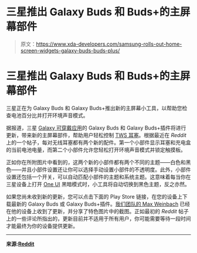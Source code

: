 # 三星推出 Galaxy Buds 和 Buds+的主屏幕部件

> 原文：<https://www.xda-developers.com/samsung-rolls-out-home-screen-widgets-galaxy-buds-buds-plus/>

# 三星推出 Galaxy Buds 和 Buds+的主屏幕部件

三星正在为 Galaxy Buds 和 Galaxy Buds+推出新的主屏幕小工具，以帮助您检查电池百分比并打开环境声音模式。

据报道，三星 [Galaxy 可穿戴应用](https://play.google.com/store/apps/details?id=com.samsung.android.app.watchmanager2)的 Galaxy Buds 和 Galaxy Buds+插件将进行更新，带来新的主屏幕部件，帮助用户轻松控制 [TWS 耳塞](https://www.xda-developers.com/tag/wirelessearphones/)。根据最近在 *Reddit* 上的一个帖子，每对无线耳塞都有两个新的配件。第一个小部件显示耳塞和充电盒的当前电池电量，而第二个小部件允许您轻松打开环境声音模式并锁定触摸板。

正如你在所附图片中看到的，这两个新的小部件都有两个不同的主题——白色和黑色——并且小部件设置还让你可以选择手动设置小部件的不透明度。此外，小部件设置还包括一个开关，可以自动匹配小部件的主题和系统主题。这意味着每当你在三星设备上打开 [One UI](https://www.xda-developers.com/tag/one-ui/) 黑暗模式时，小工具将自动切换到黑色主题，反之亦然。

如果您尚未收到新的更新，您可以点击下面的 Play Store 链接，在您的设备上下载最新的 Galaxy Buds 或 Galaxy Buds+插件。[我们团队的 Max Weinbach](https://www.xda-developers.com/author/mweinbach/) 已经在他的设备上收到了更新，并分享了特色图片中的截图。正如最初的 *Reddit* 帖子上的一些评论所指出的，更新目前并不适用于所有用户，你可能需要等待一段时间才能最终为你的设备提供更新。

* * *

**来源:[Reddit](https://www.reddit.com/r/galaxybuds/comments/gui6ys/new_home_screen_widgets_for_buds_and_buds/)**